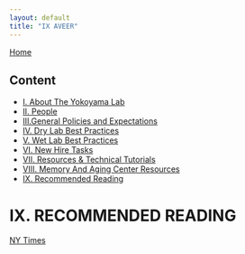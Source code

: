 ```yaml
---
layout: default
title: "IX AVEER"
---
```


[Home](../docs/index.md)

  
## Content
- [I. About The Yokoyama Lab](../docs/I_About_The_Yokoyama_Lab.md)
- [II. People](../docs/II_People.md)
- [III.General Policies and Expectations](../docs/III_General_Policies_and_Expectations.md)
- [IV. Dry Lab Best Practices](../docs/IV_Dry_Lab_Best_Practices.md)
- [V. Wet Lab Best Practices](../docs/V_Wet_Lab_Best_Practices.md)
- [VI. New Hire Tasks](../docs/VI_New_Hire_Tasks.md)
- [VII. Resources & Technical Tutorials](../docs/VI_Resources_&_Technical_Tutorials.md)
- [VIII. Memory And Aging Center Resources](../docs/VIII_Memory_And_Aging_Center_Resources.md)
- [IX. Recommended Reading](../docs/IX_Recommended_Reading.md)




# IX. RECOMMENDED READING

[NY Times]( 
https://www.nytimes.com/2024/12/22/health/frontotemporal-dementia-genetic-mutation-linde-jacobs.html?unlocked_article_code=1.jU4.6v8Z.YaGWbVpEjihr&amp;smid=url-share  )
